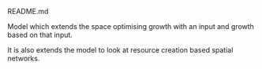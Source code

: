 README.md

Model which extends the space optimising growth with an input and growth based on that input. 

It is also extends the model to look at resource creation based spatial networks. 